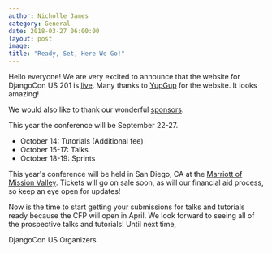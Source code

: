 ```yaml
---
author: Nicholle James
category: General
date: 2018-03-27 06:00:00
layout: post
image:
title: "Ready, Set, Here We Go!"
---
```

Hello everyone! We are very excited to announce that the website for DjangoCon US 201 is [live](https://2018.djangocon.us). Many thanks to [YupGup](http://yupgup.com/) for the website. It looks amazing!

We would also like to thank our wonderful [sponsors](https://2018.djangocon.us/sponsors).

This year the conference will be September 22-27.

- October 14: Tutorials (Additional fee)
- October 15-17: Talks
- October 18-19: Sprints

This year's conference will be held in San Diego, CA at the [Marriott of Mission Valley](https://2018.djangocon.us/venue/). Tickets will go on sale soon, as will our financial aid process, so keep an eye open for updates!

Now is the time to start getting your submissions for talks and tutorials ready because the CFP will open in April. We look forward to seeing all of the prospective talks and tutorials! Until next time,

DjangoCon US Organizers
